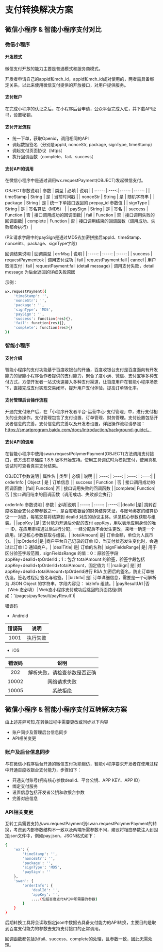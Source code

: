 # 支付转换解决方案

## 微信小程序 & 智能小程序支付对比

### 微信小程序

#### 开发模式
微信支付开放的能力主要是普通模式和服务商模式。

开发者申请自己的appid和mch_id，appid和mch_id成对使用的，两者需具备绑定关系，以此来使用微信支付提供的开放接口，对用户提供服务。

#### 支付账户
在完成小程序的认证之后，在小程序后台申请，公众平台完成入驻，并下载API证书，设置秘钥。

#### 支付开发流程
* 统一下单，获取Openid，调用相同的API
* 调起数据签名（分别是appId, nonceStr, package, signType, timeStamp）
* 调起支付页面协议（https）
* 执行回调函数（complete、fail、success）

#### 支付API的调用
在微信小程序中是通过调用wx.requestPayment(OBJECT)发起微信支付。

OBJECT参数说明
| 参数 | 类型 | 必填 | 说明 |
| :----: |:----:| :----: | :----: |
| timeStamp | String | 是 | 当前时间戳 |
| nonceStr | String | 是 | 随机字符串 |
| package | String | 是 | 统一下单接口返回的 prepay_id 参数值 |
| signType | String | 是 | 签名算法（MD5） |
| paySign | String | 是 | 签名 |
| success |	Function | 否 | 接口调用成功的回调函数|
| fail | Function |	否 | 接口调用失败的回调函数|
| complete | Function |	否 | 接口调用结束的回调函数（调用成功、失败都会执行）|

(PS:请求字段中的paySign是通过MD5去加密拼接后appId、timeStamp、nonceStr、package、signType字段)

回调结果说明
| 回调类型 | errMsg	| 说明 |
| :----: | :----: | :----: |
| success |	requestPayment:ok |	调用支付成功
| fail | requestPayment:fail | cancel | 用户取消支付
| fail | requestPayment:fail (detail message) |	调用支付失败，detail message 为后台返回的详细失败原因

示例：
```bash
wx.requestPayment({
    'timeStamp': '',
    'nonceStr': '',
    'package': '',
    'signType': 'MD5',
    'paySign': '',
    'success': function(res){},
    'fail': function(res){},
    'complete': function(res){}
})
```

### 智能小程序

#### 支付介绍
智能小程序的支付功能基于百度收银台的开通，百度收银台支付是百度面向有开发能力的智能小程序合作者提供的支付能力，聚合了度小满、微信、支付宝等多种支付方式，方便开发者一站式快速接入多种支付渠道，让百度用户在智能小程序场景下，直接完成支付实现交易闭环，提升用户支付体验，提高订单转化率。

#### 支付管理后台操作流程
开通完支付账户后，在「小程序开发者平台-运营中心-支付管理」中，进行支付相关的业务操作。支付管理包含了支付设置、订单管理、财务管理。支付设置包括开发者信息的完善，支付信息的完善以及开发者设置，详细操作流程请参照：https://smartprogram.baidu.com/docs/introduction/background-guide/。

#### 支付API的调用
在智能小程序中使用swan.requestPolymerPayment(OBJECT)方法调用支付接口，该方法在基础库 1.8.5 版本开始支持。使用工具调试时为模拟支付，使用真机调试时可查看真实支付结果。

OBJECT参数说明
| 属性名 |	类型 |	必填 | 说明 |
| :----: | :----: | :----: |  :----:|
| orderInfo | Object |	是	| 订单信息 |
| success | Function |	否	| 接口调用成功的回调函数 |
|fail|	Function|	否	|	接口调用失败的回调函数 |
|complete|	Function|	否	|	接口调用结束的回调函数（调用成功、失败都会执行）

orderInfo 参数说明
| 参数 | 必填|说明
| :----: | :----: |  :----:|
|dealId	|是|	跳转百度收银台支付必带参数之一，是百度收银台的财务结算凭证，与账号绑定的结算协议一一对应，每笔交易将结算到 dealId 对应的协议主体。详见核心参数获取与组装。|
|appKey	|是|	支付能力开通后分配的支付 appKey，用以表示应用身份的唯一 ID，在应用审核通过后进行分配，一经分配后不会发生更改，来唯一确定一个应用。详见核心参数获取与组装。|
|totalAmount|	是|	订单金额，单位为人民币分。|
|tpOrderId	|是	|商户平台自己记录的订单 ID，当支付状态发生变化时，会通过此订单 ID 通知商户。|
|dealTitle|	是|	订单的名称|
|signFieldsRange|	是|	用于区分验签字段范围，signFieldsRange 的值：0：原验签字段 appKey+dealId+tpOrderId；1：包含 totalAmount 的验签，验签字段包括 appKey+dealId+tpOrderId+totalAmount，固定值为 1|
|rsaSign|	是|	对appKey+dealId+totalAmount+tpOrderId进行 RSA 加密后的签名，防止订单被伪造。签名过程见 签名与验签。|
|bizInfo|	是|	订单详细信息，需要是一个可解析为 JSON Object 的字符串。字段内容见： bizInfo 组装。|
|payResultUrl	|否（Web 态必填）|	Web态小程序支付成功后跳回的页面路径(例如：'/pages/payResult/payResult')|

错误码
* Android

|错误码 |	说明|
| :----: | :----: |
|1001|	执行失败|

* iOS

|错误码|说明 |
| :----: | :----: |
|202 |	解析失败，请检查参数是否正确|
|10002|	网络请求失败|
|10005|	系统拒绝|

## 微信小程序 & 智能小程序支付互转解决方案

由上述差异可知,在转换过程中需要更改或同步以下内容

* 账户同步及管理后台信息同步
* API相关变更

### 账户及后台信息同步
与在微信小程序后台开通的微信支付功能相仿，智能小程序要求开发者在使用过程中开通百度收银台支付能力，步骤如下：
* 开通支付账号(拥有核心参数dealid、平台公钥、APP KEY、APP ID)
* 绑定支付服务
* 设置信息包括开发者公钥和收银台参数
* 完善对应信息

### API相关变更
互转工具需要支持从wx.requestPayment到swan.requestPolymerPayment的转换，考虑到内部参数结构不一致以及两端所需参数不同，建议将相应参数注入到固定json文件中，例如pay.json，JSON格式如下：
```bash
{
    'wx': {
        'timeStamp': '',
        'nonceStr': '',
        'package': '',
        'signType': 'MD5',
        'paySign': ''
    },
    'swan': {
        'orderInfo': {
            'dealId': '',
            'appKey': '',
            ....(包括百度支付API中所需要的参数)
        }
    }
}
```
后期转换工具将会读取指定json中数据去具备支付能力的API转换，主要目的是取到百度支付能力的参数去支持支付接口的正常调用。

回调函数都包括对fail、success、complete的处理，且参数一致，因此无需处理。

